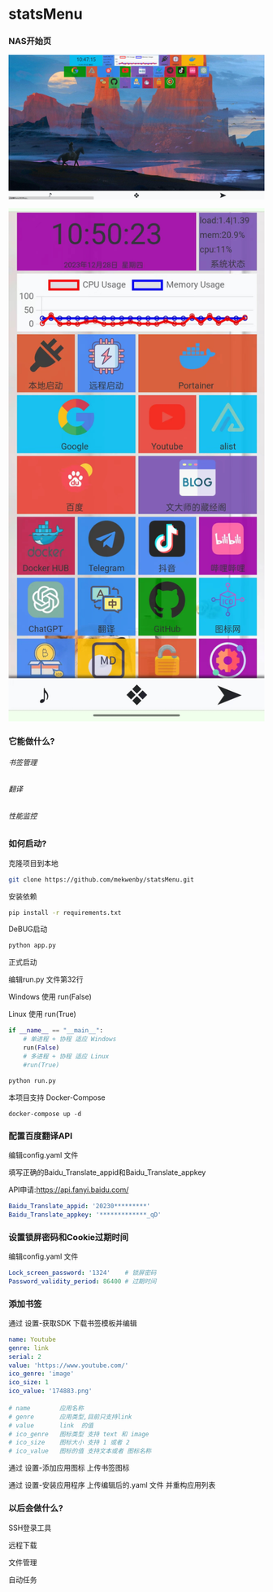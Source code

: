 # statsMenu
### NAS开始页

![PC](static/tmp/Screenshot2023-12-28104718.png)

![移动端](static/tmp/20231228105102.jpg)

### 它能做什么?

###### 书签管理
###### 翻译
###### 性能监控

### 如何启动?

克隆项目到本地

```bash
git clone https://github.com/mekwenby/statsMenu.git
```

安装依赖

```bash
pip install -r requirements.txt
```

DeBUG启动

```bash
python app.py
```

正式启动

编辑run.py 文件第32行

Windows 使用 run(False)

Linux 使用 run(True)

```python
if __name__ == "__main__":
    # 单进程 + 协程 适应 Windows
    run(False)
    # 多进程 + 协程 适应 Linux
    #run(True)
```

```bash
python run.py
```

本项目支持 Docker-Compose

```
docker-compose up -d
```



### 配置百度翻译API

编辑config.yaml 文件

填写正确的Baidu_Translate_appid和Baidu_Translate_appkey

API申请:https://api.fanyi.baidu.com/

```yaml
Baidu_Translate_appid: '20230*********'
Baidu_Translate_appkey: '*************_qD'
```



### 设置锁屏密码和Cookie过期时间

编辑config.yaml 文件

```yaml
Lock_screen_password: '1324'	# 锁屏密码
Password_validity_period: 86400	# 过期时间
```

### 添加书签

通过 设置-获取SDK 下载书签模板并编辑

```yaml
name: Youtube
genre: link
serial: 2
value: 'https://www.youtube.com/'
ico_genre: 'image'
ico_size: 1
ico_value: '174883.png'

# name        应用名称
# genre       应用类型,目前只支持link
# value       link  的值
# ico_genre   图标类型 支持 text 和 image
# ico_size    图标大小 支持 1 或者 2
# ico_value   图标的值 支持文本或者 图标名称
```

通过 设置-添加应用图标 上传书签图标

通过 设置-安装应用程序 上传编辑后的.yaml 文件 并重构应用列表

### 以后会做什么?

SSH登录工具

远程下载

文件管理

自动任务